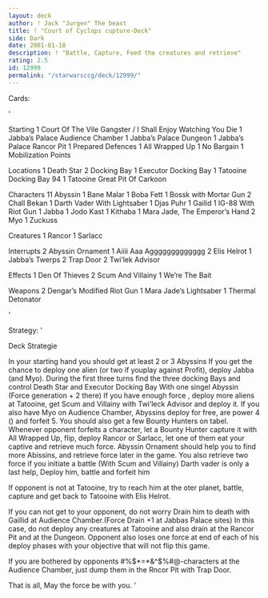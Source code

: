 ```yaml
---
layout: deck
author: ! Jack "Jurgen" The beast
title: ! "Court of Cyclops cupture-Deck"
side: Dark
date: 2001-01-18
description: ! "Battle, Capture, Feed the creatures and retrieve"
rating: 2.5
id: 12999
permalink: "/starwarsccg/deck/12999/"
---
```

Cards: 

'

Starting
	 1 Court Of The Vile Gangster / I Shall Enjoy Watching You Die
	 1 Jabba’s Palace Audience Chamber
	 1 Jabba’s Palace Dungeon
	 1 Jabba’s Palace Rancor Pit
	 1 Prepared Defences
	 1 All Wrapped Up
	 1 No Bargain
	 1 Mobilization Points

Locations
	 1 Death Star 2 Docking Bay
	 1 Executor Docking Bay
	 1 Tatooine Docking Bay 94
	 1 Tatooine Great Pit Of Carkoon

Characters
	11 Abyssin
	 1 Bane Malar
	 1 Boba Fett
	 1 Bossk with Mortar Gun
	 2 Chall Bekan
	 1 Darth Vader With Lightsaber
	 1 Djas Puhr
	 1 Gailid
	 1 IG-88 With Riot Gun
	 1 Jabba
	 1 Jodo Kast
	 1 Kithaba
	 1 Mara Jade, The Emperor’s Hand
	 2 Myo
	 1 Zuckuss

Creatures
	 1 Rancor
	 1 Sarlacc

Interrupts
	 2 Abyssin Ornament
	 1 Aiiii Aaa Aggggggggggggg
	 2 Elis Helrot
	 1 Jabba’s Twerps
	 2 Trap Door
	 2 Twi’lek Advisor

Effects
	 1 Den Of Thieves
	 2 Scum And Villainy
	 1 We’re The Bait

Weapons
	 2 Dengar’s Modified Riot Gun
	 1 Mara Jade’s Lightsaber
	 1 Thermal Detonator


'

Strategy: '

Deck Strategie

In your starting hand you should get at least 2 or 3 Abyssins If you get the chance to deploy one alien (or two if youplay against Profit), deploy Jabba (and Myo). During the first three turns find the three docking Bays and control Death Star and Executor Docking Bay With one singel Abyssin (Force generation + 2 there)
If you have enough force , deploy more aliens at Tatooine, get Scum and Villainy with Twi’leck Advisor and deploy it. If you also have Myo on Audience Chamber, Abyssins deploy for free, are power 4 () and forfeit 5.
You should also get a few Bounty Hunters on tabel. Whenever opponent forfeits a character, let a Bounty Hunter capture it with All Wrapped Up, flip, deploy Rancor or Sarlacc, let one of them eat your captive and retrieve much force. Abyssin Ornament should help you to find more Abissins, and retrieve force later in the game.
You also retrieve two force if you initiate a battle (With Scum and Villainy)
Darth vader is only a last help, Deploy him, battle and forfeit him

If opponent is not at Tatooine, try to reach him at the oter planet, battle, capture and get back to Tatooine with Elis Helrot.

If you can not get to your opponent, do not worry Drain him to death with Gaillid at Audience Chamber.(Force Drain +1 at Jabbas Palace sites) In this case, do not deploy any creatures at Tatooine and also drain at the Rancor Pit and at the Dungeon. Opponent also loses one force at end of each of his deploy phases with your objective that will not flip this game.

If you are bothered by opponents #%$*=*&^$%#@-characters at the Audience Chamber, just dump them in the Rncor Pit with Trap Door.

That is all, May the force be with you. '
